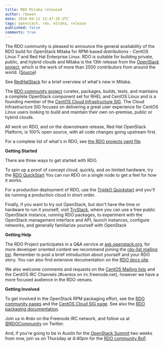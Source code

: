 ```yaml
---
title: RDO Mitaka released
author: rbowen
date: 2016-04-11 15:47:19 UTC
tags: openstack, rdo, mitaka, release
published: false
comments: true
---
```


The RDO community is pleased to announce the general availability of the RDO build for OpenStack Mitaka for RPM-based distributions - CentOS Linux 7 and Red Hat Enterprise Linux. RDO is suitable for building private, public, and hybrid clouds and Mitaka is the 13th release from the [OpenStack project](http://openstack.org), which is the work of more than 2500 contributors from around the world. 
([Source](http://stackalytics.com/))

See [RedHatStack](http://redhatstackblog.redhat.com/2016/03/21/learn-whats-coming-in-openstack-mitaka/) for a brief overview of what's new in Mitaka.

The [RDO community project](https://www.rdoproject.org/) curates, packages, builds, tests, and maintains a complete OpenStack component set for RHEL and CentOS Linux and is a founding member of the [CentOS Cloud Infrastructure SIG](https://wiki.centos.org/SpecialInterestGroup/Cloud). The Cloud Infrastructure SIG focuses on delivering a great user experience for CentOS Linux users looking to build and maintain their own on-premise, public or hybrid clouds.

All work on RDO, and on the downstream release, Red Hat OpenStack Platform, is 100% open source, with all code changes going upstream first. 

For a complete list of what's in RDO, see [the RDO projects yaml file](https://github.com/redhat-openstack/rdoinfo/blob/master/rdo.yml).

**Getting Started**

There are three ways to get started with RDO.

To spin up a proof of concept cloud, quickly, and on limited hardware, try the [RDO QuickStart](http://rdoproject.org/Quickstart)  You can run RDO on a single node to get a feel for how it works.

For a production deployment of RDO, use the [TripleO Quickstart](https://www.rdoproject.org/tripleo/) and you'll be running a production cloud in short order.

Finally, if you want to try out OpenStack, but don't have the time or hardware to run it yourself, visit [TryStack](http://trystack.org/), where you can use a free public OpenStack instance, running RDO packages, to experiment with the OpenStack management interface and API, launch instances, configure networks, and generally familiarize yourself with OpenStack


**Getting Help**
    
The RDO Project participates in a Q&A service at [ask.openstack.org](http://ask.openstack.org), for more developer oriented content we recommend joining the [rdo-list mailing list](https://www.redhat.com/mailman/listinfo/rdo-list). Remember to post a brief introduction about yourself and your RDO story. You can also find extensive documentation on the [RDO docs site](https://www.rdoproject.org/documentation).

We also welcome comments and requests on the [CentOS Mailing lists](https://lists.centos.org/) and the CentOS IRC Channels (#centos on irc.freenode.net), however we have a more focused audience in the RDO venues.


**Getting Involved**

To get involved in the OpenStack RPM packaging effort, see the [RDO community pages](https://www.rdoproject.org/community/) and the [CentOS Cloud SIG page](https://wiki.centos.org/SpecialInterestGroup/Cloud). See also the [RDO packaging documentation](https://www.rdoproject.org/packaging/).

Join us in #rdo on the Freenode IRC network, and follow us at [@RDOCommunity](http://twitter.com/rdocommunity) on Twitter.

And, if you're going to be in Austin for the [OpenStack Summit](http://openstack.org/summit/) two weeks from now, join us on Thursday at 4:40pm for the [RDO community BoF](https://goo.gl/P6kyWR).
